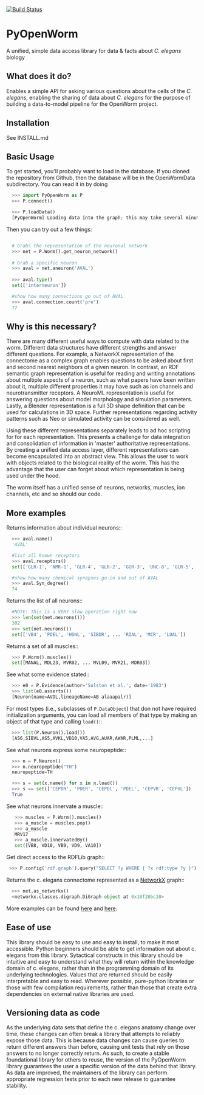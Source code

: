 [![Build Status](https://travis-ci.org/openworm/PyOpenWorm.png?branch=alpha0.5-slarson)](https://travis-ci.org/openworm/PyOpenWorm)

PyOpenWorm
===========

A unified, simple data access library for data & facts about *C. elegans* biology

What does it do?
----------------

Enables a simple API for asking various questions about the cells of the *C. elegans*, enabling the sharing of data about *C. elegans* for the purpose of building a data-to-model pipeline for the OpenWorm project.

Installation
------------

See INSTALL.md

Basic Usage
-----------

To get started, you'll probably want to load in the database. If you cloned the repository from Github, then the database will be in the OpenWormData subdirectory. You can read it in
by doing 

```python
  >>> import PyOpenWorm as P
  >>> P.connect()

  >>> P.loadData()
  [PyOpenWorm] Loading data into the graph; this may take several minutes!!


```

Then you can try out a few things:

```python

  # Grabs the representation of the neuronal network
  >>> net = P.Worm().get_neuron_network()
  
  # Grab a specific neuron
  >>> aval = net.aneuron('AVAL')
  
  >>> aval.type()
  set(['interneuron'])

  #show how many connections go out of AVAL
  >>> aval.connection.count('pre')
  77

```

Why is this necessary?
----------------------

There are many different useful ways to compute with data related to the worm.
Different data structures have different strengths and answer different questions.
For example, a NetworkX representation of the connectome as a complex graph enables
questions to be asked about first and second nearest neighbors of a given neuron.
In contrast, an RDF semantic graph representation is useful for reading and 
writing annotations about multiple aspects of a neuron, such as what papers 
have been written about it, multiple different properties it may have such as
ion channels and neurotransmitter receptors.  A NeuroML representation is useful
for answering questions about model morphology and simulation parameters.  Lastly,
a Blender representation is a full 3D shape definition that can be used for 
calculations in 3D space.  Further representations regarding activity patterns
such as Neo or simulated activity can be considered as well.

Using these different representations separately leads to ad hoc scripting for
for each representation.  This presents a challenge for data integration and 
consolidation of information in 'master' authoritative representations.  By
creating a unified data access layer, different representations
can become encapsulated into an abstract view.  This allows the user to work with
objects related to the biological reality of the worm.  This has the advantage that 
the user can forget about which representation is being used under the hood.  

The worm itself has a unified sense of neurons, networks, muscles,
ion channels, etc and so should our code.
  
More examples
-------------
  
Returns information about individual neurons::

```python
  >>> aval.name()
  'AVAL'

  #list all known receptors
  >>> aval.receptors()
  set(['GLR-1', 'NMR-1', 'GLR-4', 'GLR-2', 'GGR-3', 'UNC-8', 'GLR-5', 'NMR-2'])

  #show how many chemical synapses go in and out of AVAL
  >>> aval.Syn_degree()
  74

```

Returns the list of all neurons::

```python
  #NOTE: This is a VERY slow operation right now
  >>> len(set(net.neurons()))
  302
  >>> set(net.neurons())
  set(['VB4', 'PDEL', 'HSNL', 'SIBDR', ... 'RIAL', 'MCR', 'LUAL'])

```

Returns a set of all muscles::

```python
  >>> P.Worm().muscles()
  set([MANAL, MDL23, MVR02, ... MVL09, MVR21, MDR03])

```

See what some evidence stated::
```python
  >>> e0 = P.Evidence(author='Sulston et al.', date='1983')
  >>> list(e0.asserts())
  [Neuron(name=AVDL,lineageName=AB alaaapalr)]

```

For most types (i.e., subclasses of `P.DataObject`) that don not have required
initialization arguments, you can load all members of that type by making an
object of that type and calling `load()`::
```python
  >>> list(P.Neuron().load())
  [AS6,SIBVL,AS5,AVKL,VD10,VA5,AVG,AUAR,AWAR,PLML,...]

```

See what neurons express some neuropeptide::
```python
  >>> n = P.Neuron()
  >>> n.neuropeptide("TH")
  neuropeptide=TH

  >>> s = set(x.name() for x in n.load()) 
  >>> s == set(['CEPDR', 'PDER', 'CEPDL', 'PDEL', 'CEPVR', 'CEPVL'])
  True

```

See what neurons innervate a muscle::
```python
   >>> muscles = P.Worm().muscles()
   >>> a_muscle = muscles.pop()
   >>> a_muscle
   MRV17
   >>> a_muscle.innervatedBy()
   set([VB8, VD10, VB9, VD9, VA10])

```
Get direct access to the RDFLib graph::
```python
 >>> P.config('rdf.graph').query("SELECT ?y WHERE { ?x rdf:type ?y }")

```

Returns the c. elegans connectome represented as a [NetworkX](http://networkx.github.io/documentation/latest/) graph::

```python
  >>> net.as_networkx()
  <networkx.classes.digraph.DiGraph object at 0x10f28bc10>

```

More examples can be found [here](http://pyopenworm.readthedocs.org/en/alpha0.5/making_dataObjects.html) and [here](https://github.com/openworm/PyOpenWorm/tree/alpha0.5/examples).


Ease of use
-----------

This library should be easy to use and easy to install, to make it most accessible.  Python beginners should be able to get information out about c. elegans from this library.  Sytactical constructs in this library should be intuitive and easy to understand what they will return within the knowledge domain of c. elegans, 
rather than in the programming domain of its underlying technologies.  Values that are returned should be easily interpretable and easy to read.
Wherever possible, pure-python libraries or those with few compilation requirements, rather than those that create extra dependencies on external native libraries are used.

Versioning data as code
-----------------------
As the underlying data sets that define the c. elegans anatomy change over time, these 
changes can often break a library that attempts to reliably expose those data.  This is 
because data changes can cause queries to return different answers than before, causing
unit tests that rely on those answers to no longer correctly return.  As such, to create
a stable foundational library for others to reuse, the version of the PyOpenWorm library 
guarantees the user a specific version of the data behind that library.  As data
are improved, the maintainers of the library can perform appropriate regression tests
prior to each new release to guarantee stability.

